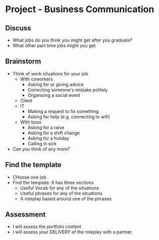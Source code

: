 # Project - Business Communication


## Discuss
* What jobs do you think you might get after you graduate? 
* What other part time jobs might you get

## Brainstorm
* Think of work situations for your job
    * With coworkers
        * Asking for or giving advice
        * Correcting someone's mistake politely
        * Organising a social event
    * Client
    * IT
        * Making a request to fix something
        * Asking for help (e.g. connecting to wifi)
    * WIth boss
        * Asking for a raise
        * Asking for a shift change
        * Asking for a holiday
        * Calling in sick
* Can you think of any more? 

## Find the template
* CHoose one job
* Find the template. It has three sections
    * Useful Vocab for any of the situations
    * Useful phrases for any of the situations
    * A roleplay based around one of the phrases

## Assessment
* I will assess the portfolio content
* I will assess your DELIVERY of the roleplay with a partner.


